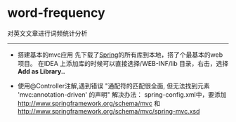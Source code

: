 # word-frequency
对英文文章进行词频统计分析

---
* 搭建基本的mvc应用
先下载了[Spring](https://repo.spring.io/libs-release-local/org/springframework/spring/5.0.1.RELEASE/ "5.0.1.RELEASE")的所有库到本地，搭了个最基本的web项目。
在IDEA 上添加库的时候可以直接选择/WEB-INF/lib 目录，右击，选择**Add as Library..**

* 使用@Controller注解,遇到错误 "通配符的匹配很全面, 但无法找到元素 'mvc:annotation-driven' 的声明"
解决办法：
spring-config.xml中，要添加 http://www.springframework.org/schema/mvc 和
http://www.springframework.org/schema/mvc/spring-mvc.xsd